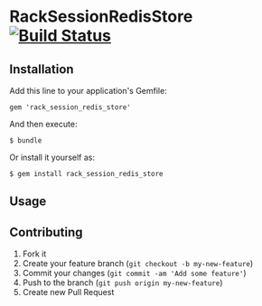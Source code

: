 # RackSessionRedisStore [![Build Status](https://travis-ci.org/SpringMT/rack_session_redis_store.png)](https://travis-ci.org/SpringMT/rack_session_redis_store)

## Installation

Add this line to your application's Gemfile:

    gem 'rack_session_redis_store'

And then execute:

    $ bundle

Or install it yourself as:

    $ gem install rack_session_redis_store

## Usage

## Contributing

1. Fork it
2. Create your feature branch (`git checkout -b my-new-feature`)
3. Commit your changes (`git commit -am 'Add some feature'`)
4. Push to the branch (`git push origin my-new-feature`)
5. Create new Pull Request
